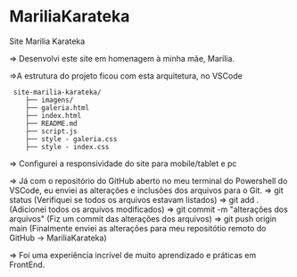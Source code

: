 # MariliaKarateka
Site Marilia Karateka 

=> Desenvolvi este site em homenagem à minha mãe, Marília.
   
=>A estrutura do projeto ficou com esta arquitetura, no VSCode 

     site-marilia-karateka/
        ├── imagens/
        ├── galeria.html
        ├── index.html
        ├── README.md
        ├── script.js
        ├── style - galeria.css
        ├── style - index.css


=> Configurei a responsividade do site para mobile/tablet e pc

=> Já com o repositório do GitHub aberto no meu terminal do Powershell do VSCode, eu enviei as alterações e inclusões dos arquivos para o Git.
   => git status (Verifiquei se todos os arquivos estavam listados)
   => git add . (Adicionei todos os arquivos modificados)
   => git commit -m "alterações dos arquivos" (Fiz um commit das alterações dos arquivos)
   => git push origin main (Finalmente enviei as alterações para meu repositótio remoto do GitHub -> MariliaKarateka)


=> Foi uma experiência incrível de muito aprendizado e práticas em FrontEnd.

